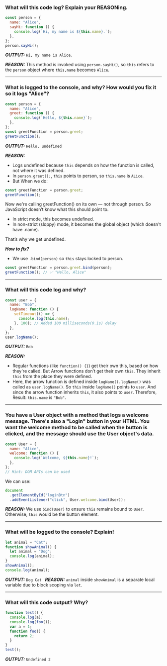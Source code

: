 ### What will this code log? Explain your REASONing.

```js
const person = {
  name: "Alice",
  sayHi: function () {
    console.log(`Hi, my name is ${this.name}.`);
  },
};
person.sayHi();
```

**_OUTPUT:_** `Hi, my name is Alice.`

**_REASON:_** This method is invoked using `person.sayHi()`, so `this` refers to the `person` object where `this,name` becomes `Alice`.

---

### What is logged to the console, and why? How would you fix it so it logs "Alice"?

```js
const person = {
  name: "Alice",
  greet: function () {
    console.log(`Hello, ${this.name}`);
  },
};
const greetFunction = person.greet;
greetFunction();
```

**_OUTPUT:_** `Hello, undefined`

**_REASON:_**

- Logs undefined because `this` depends on how the function is called, not where it was defined.
- In `person.greet();`, `this` points to person, so `this.name` is `ALice`.
- But When we do:

```js
const greetFunction = person.greet;
greetFunction();
```

Now we're calling greetFunction() on its own — not through person.
So JavaScript doesn’t know what this should point to.

- In strict mode, this becomes undefined.
- In non-strict (sloppy) mode, it becomes the global object (which doesn't have .name).

That’s why we get undefined.

**_How to fix?_**

- We use `.bind(person)` so `this` stays locked to person.

```js
const greetFunction = person.greet.bind(person);
greetFunction(); // ✅ "Hello, Alice"
```

---

### What will this code log and why?

```js
const user = {
  name: "Bob",
  logName: function () {
    setTimeout(() => {
      console.log(this.name);
    }, 100); // Added 100 milliseconds(0.1s) delay
  },
};
user.logName();
```

**_OUTPUT:_** `Bob`

**_REASON:_**

- Regular functions (like `function() {}`) get their own this, based on how they're called. But Arrow functions don’t get their own `this`. They inherit `this` from the place they were defined.
- Here, the arrow function is defined inside `logName()`. `logName()` was called as `user.logName()`. So `this` inside `logName()` points to `user`. And since the arrow function inherits `this`, it also points to `user`. Therefore, Result: `this.name` is `"Bob"`.

---

### You have a User object with a method that logs a welcome message. There's also a "Login" button in your HTML. You want the welcome method to be called when the button is clicked, and the message should use the User object's data.

```js
const User = {
  name: "Alice",
  welcome: function () {
    console.log(`Welcome, ${this.name}!`);
  },
};
// Hint: DOM APIs can be used
```

We can use:

```js
document
  .getElementById("loginBtn")
  .addEventListener("click", User.welcome.bind(User));
```

**_REASON:_**
We use `bind(User)` to ensure `this` remains bound to `User`. Otherwise, `this` would be the button element.

---

### What will be logged to the console? Explain!

```js
let animal = "Cat";
function showAnimal() {
  let animal = "Dog";
  console.log(animal);
}
showAnimal();
console.log(animal);
```

**_OUTPUT:_**
`Dog
Cat
`
**_REASON:_** `animal` inside `showAnimal` is a separate local variable due to block scoping via `let`.

---

### What will this code output? Why?
```js
function test() {
  console.log(a);
  console.log(foo());
  var a = 1;
  function foo() {
    return 2;
  }
}
test();
```
**_OUTPUT:_**
`Undefined
2
`


